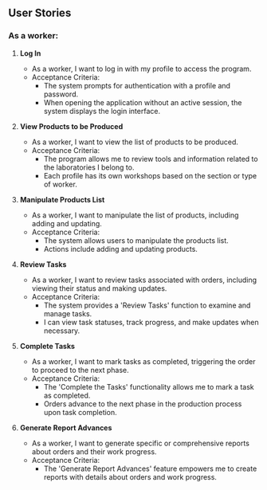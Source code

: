 ## User Stories

### As a worker:
1. **Log In**
   - As a worker, I want to log in with my profile to access the program.
   - Acceptance Criteria:
     - The system prompts for authentication with a profile and password.
     - When opening the application without an active session, the system displays the login interface.

2. **View Products to be Produced**
   - As a worker, I want to view the list of products to be produced.
   - Acceptance Criteria:
     - The program allows me to review tools and information related to the laboratories I belong to.
     - Each profile has its own workshops based on the section or type of worker.

3. **Manipulate Products List**
   - As a worker, I want to manipulate the list of products, including adding and updating.
   - Acceptance Criteria:
     - The system allows users to manipulate the products list.
     - Actions include adding and updating products.

4. **Review Tasks**
   - As a worker, I want to review tasks associated with orders, including viewing their status and making updates.
   - Acceptance Criteria:
     - The system provides a 'Review Tasks' function to examine and manage tasks.
     - I can view task statuses, track progress, and make updates when necessary.

5. **Complete Tasks**
   - As a worker, I want to mark tasks as completed, triggering the order to proceed to the next phase.
   - Acceptance Criteria:
     - The 'Complete the Tasks' functionality allows me to mark a task as completed.
     - Orders advance to the next phase in the production process upon task completion.

6. **Generate Report Advances**
   - As a worker, I want to generate specific or comprehensive reports about orders and their work progress.
   - Acceptance Criteria:
     - The 'Generate Report Advances' feature empowers me to create reports with details about orders and work progress.
